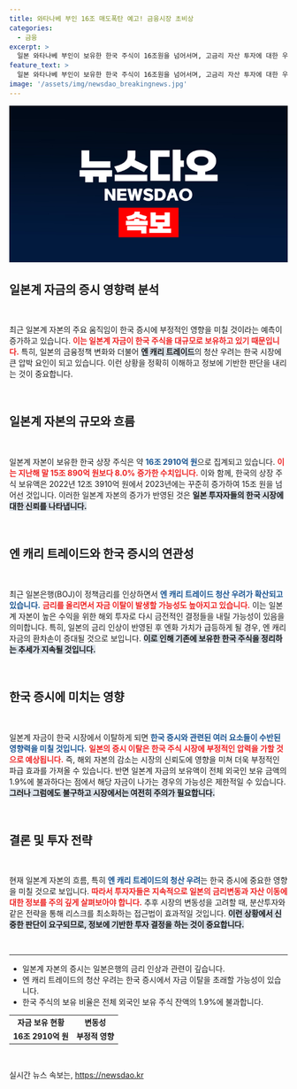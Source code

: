 ```yaml
---
title: 와타나베 부인 16조 매도폭탄 예고! 금융시장 초비상
categories:
  - 금융
excerpt: >
  일본 와타나베 부인이 보유한 한국 주식이 16조원을 넘어서며, 고금리 자산 투자에 대한 우려가 커지고 있습니다. 엔 캐리 트레이드 청산이 예상되면서, 한국 증시의 불안 요소가 부각되고 있습니다. 과연 시장에 미치는 영향은 얼마나 클까요?
feature_text: >
  일본 와타나베 부인이 보유한 한국 주식이 16조원을 넘어서며, 고금리 자산 투자에 대한 우려가 커지고 있습니다. 엔 캐리 트레이드 청산이 예상되면서, 한국 증시의 불안 요소가 부각되고 있습니다. 과연 시장에 미치는 영향은 얼마나 클까요?
image: '/assets/img/newsdao_breakingnews.jpg'
---
```


<p><img src="/assets/img/newsdao_breakingnews.jpg" alt="firstkoreanews 속보" /></p>

<h2 data-ke-size="size26">일본계 자금의 증시 영향력 분석</h2>

<p data-ke-size="size16">&nbsp;</p>

<p>최근 일본계 자본의 주요 움직임이 한국 증시에 부정적인 영향을 미칠 것이라는 예측이 증가하고 있습니다. <b><span style="color: #ee2323;">이는 일본계 자금이 한국 주식을 대규모로 보유하고 있기 때문입니다.</span></b> 특히, 일본의 금융정책 변화와 더불어 <b><span style="background-color: #21538527;">엔 캐리 트레이드</span></b>의 청산 우려는 한국 시장에 큰 압박 요인이 되고 있습니다. 이런 상황을 정확히 이해하고 정보에 기반한 판단을 내리는 것이 중요합니다. </p>

<p data-ke-size="size16">&nbsp;</p>

<h2 data-ke-size="size26">일본계 자본의 규모와 흐름</h2>

<p data-ke-size="size16">&nbsp;</p>

<p>일본계 자본이 보유한 한국 상장 주식은 약 <b><span style="color: #1a5490;">16조 2910억 원</span></b>으로 집계되고 있습니다. <b><span style="color: #ee2323;">이는 지난해 말 15조 890억 원보다 8.0% 증가한 수치입니다.</span></b> 이와 함께, 한국의 상장 주식 보유액은 2022년 12조 3910억 원에서 2023년에는 꾸준히 증가하여 15조 원을 넘어선 것입니다. 이러한 일본계 자본의 증가가 반영된 것은 <b><span style="background-color: #21538527;">일본 투자자들의 한국 시장에 대한 신뢰를 나타냅니다.</span></b></p>

<p data-ke-size="size16">&nbsp;</p>

<h2 data-ke-size="size26">엔 캐리 트레이드와 한국 증시의 연관성</h2>

<p data-ke-size="size16">&nbsp;</p>

<p>최근 일본은행(BOJ)이 정책금리를 인상하면서 <b><span style="color: #1a5490;">엔 캐리 트레이드 청산 우려가 확산되고 있습니다.</span></b> <b><span style="color: #ee2323;">금리를 올리면서 자금 이탈이 발생할 가능성도 높아지고 있습니다.</span></b> 이는 일본계 자본이 높은 수익을 위한 해외 투자로 다시 금전적인 결정들을 내릴 가능성이 있음을 의미합니다. 특히, 일본의 금리 인상이 반영된 후 엔화 가치가 급등하게 될 경우, 엔 캐리 자금의 환차손이 증대될 것으로 보입니다. <b><span style="background-color: #21538527;">이로 인해 기존에 보유한 한국 주식을 정리하는 추세가 지속될 것입니다.</span></b></p>

<p data-ke-size="size16">&nbsp;</p>

<h2 data-ke-size="size26">한국 증시에 미치는 영향</h2>

<p data-ke-size="size16">&nbsp;</p>

<p>일본계 자금이 한국 시장에서 이탈하게 되면 <b><span style="color: #1a5490;">한국 증시와 관련된 여러 요소들이 수반된 영향력을 미칠 것입니다.</span></b> <b><span style="color: #ee2323;">일본의 증시 이탈은 한국 주식 시장에 부정적인 압력을 가할 것으로 예상됩니다.</span></b> 즉, 해외 자본의 감소는 시장의 신뢰도에 영향을 미쳐 더욱 부정적인 파급 효과를 가져올 수 있습니다. 반면 일본계 자금의 보유액이 전체 외국인 보유 금액의 1.9%에 불과하다는 점에서 해당 자금이 나가는 경우의 가능성은 제한적일 수 있습니다. <b><span style="background-color: #21538527;">그러나 그럼에도 불구하고 시장에서는 여전히 주의가 필요합니다.</span></b></p>

<p data-ke-size="size16">&nbsp;</p>

<h2 data-ke-size="size26">결론 및 투자 전략</h2>

<p data-ke-size="size16">&nbsp;</p>

<p>현재 일본계 자본의 흐름, 특히 <b><span style="color: #1a5490;">엔 캐리 트레이드의 청산 우려</span></b>는 한국 증시에 중요한 영향을 미칠 것으로 보입니다. <b><span style="color: #ee2323;">따라서 투자자들은 지속적으로 일본의 금리변동과 자산 이동에 대한 정보를 주의 깊게 살펴보아야 합니다.</span></b> 추후 시장의 변동성을 고려할 때, 분산투자와 같은 전략을 통해 리스크를 최소화하는 접근법이 효과적일 것입니다. <b><span style="background-color: #21538527;">이런 상황에서 신중한 판단이 요구되므로, 정보에 기반한 투자 결정을 하는 것이 중요합니다.</span></b></p>

<p data-ke-size="size16">&nbsp;</p>

<hr>

<ul>
  <li>일본계 자본의 증시는 일본은행의 금리 인상과 관련이 깊습니다.</li>
  <li>엔 캐리 트레이드의 청산 우려는 한국 증시에서 자금 이탈을 초래할 가능성이 있습니다.</li>
  <li>한국 주식의 보유 비율은 전체 외국인 보유 주식 잔액의 1.9%에 불과합니다.</li>
</ul>

<table style="width: 100%; border-collapse: collapse;">
  <tr>
    <td style="text-align: center; height: 17px;"><b>자금 보유 현황</b></td>
    <td style="text-align: center; height: 17px;"><b>변동성</b></td>
  </tr>
  <tr>
    <td style="text-align: center; height: 17px;"><b>16조 2910억 원</b></td>
    <td style="text-align: center; height: 17px;"><b>부정적 영향</b></td>
  </tr>
</table>

<p data-ke-size="size16">&nbsp;</p>
실시간 뉴스 속보는, <a href="https://newsdao.kr" rel="dofollow">https://newsdao.kr</a>



